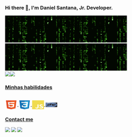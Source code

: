 ### Hi there 👋, I'm Daniel Santana, Jr. Developer.

<div style="display: inline_block">
<a href="https://github.com/danibex">
<img width="200" src="src/assests/to_readme/giphy (2).gif"><img width="200" src="src/assests/to_readme/giphy (2).gif"><img width="200" src="src/assests/to_readme/giphy (2).gif"><img width="200" src="src/assests/to_readme/giphy (2).gif">
</div>

<div style="display: inline_block">
<img height="160em" src="https://github-readme-stats.vercel.app/api?username=danibex&show_icons=true&theme=merko&include_all_commits=true&count_private=true"/><img height="160em" src="https://github-readme-stats.vercel.app/api/top-langs/?username=danibex&layout=compact&langs_count=7&theme=merko"/>
</div>
 
   
### Minhas habilidades

<div style="display: inline_block"><br>
   <img align="center" height="30" width="40" src="https://raw.githubusercontent.com/devicons/devicon/master/icons/html5/html5-original.svg">
   <img align="center" height="30" width="40" src="https://raw.githubusercontent.com/devicons/devicon/master/icons/css3/css3-original.svg">
   <img align="center" height="30" width="40" src="https://raw.githubusercontent.com/devicons/devicon/master/icons/javascript/javascript-plain.svg">
   <img align="center" height="30" width="40" src="src/assests/to_readme/iconephp.svg">
</div>
 
 
### Contact me

<div>
   <a href="https://www.instagram.com/daniel.medeiros21/" target="_blank"><img src="https://img.shields.io/badge/-Instagram-%23E4405F?style=for-the-badge&logo=instagram&logoColor=white" target="_blank"></a>
    <a href = "mailto:danielivam96@gmail.com"><img src="https://img.shields.io/badge/-Gmail-%23333?style=for-the-badge&logo=gmail&logoColor=white" target="_blank"></a>
   <a href="https://www.linkedin.com/in/daniel-santana-ti-frontend/" target="_blank"><img src="https://img.shields.io/badge/-LinkedIn-%230077B5?style=for-the-badge&logo=linkedin&logoColor=white" target="_blank"></a>
</div>

